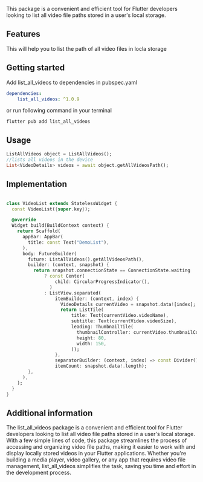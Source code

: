 
This package is a convenient and efficient tool for Flutter developers looking to list all video file paths stored in a user's local storage. 

## Features

This will help you to list the path of all video files in locla storage

## Getting started

Add list_all_videos to dependencies in pubspec.yaml
```yaml
dependencies:
    list_all_videos: ^1.0.9 
```
or
run following command in your terminal
```shell
flutter pub add list_all_videos
```
## Usage

```dart
ListAllVideos object = ListAllVideos();
//lists all videos in the device
List<VideoDetails> videos = await object.getAllVideosPath();
```
## Implementation
```dart

class VideoList extends StatelessWidget {
  const VideoList({super.key});

  @override
  Widget build(BuildContext context) {
    return Scaffold(
      appBar: AppBar(
        title: const Text("DemoList"),
      ),
      body: FutureBuilder(
        future: ListAllVideos().getAllVideosPath(),
        builder: (context, snapshot) {
          return snapshot.connectionState == ConnectionState.waiting
              ? const Center(
                  child: CircularProgressIndicator(),
                )
              : ListView.separated(
                  itemBuilder: (context, index) {
                    VideoDetails currentVideo = snapshot.data![index];
                    return ListTile(
                        title: Text(currentVideo.videoName),
                        subtitle: Text(currentVideo.videoSize),
                        leading: ThumbnailTile(
                          thumbnailController: currentVideo.thumbnailController,
                          height: 80,
                          width: 150,
                        ));
                  },
                  separatorBuilder: (context, index) => const Divider(),
                  itemCount: snapshot.data!.length);
        },
      ),
    );
  }
}
```

## Additional information
The list_all_videos package is a convenient and efficient tool for Flutter developers looking to list all video file paths stored in a user's local storage. With a few simple lines of code, this package streamlines the process of accessing and organizing video file paths, making it easier to work with and display locally stored videos in your Flutter applications. Whether you're building a media player, video gallery, or any app that requires video file management, list_all_videos simplifies the task, saving you time and effort in the development process.